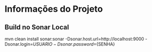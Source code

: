 # Informações do Projeto

## Build no Sonar Local

mvn clean install sonar:sonar -Dsonar.host.url=http://localhost:9000 -Dsonar.login=${USUARIO} -Dsonar.password=${SENHA}